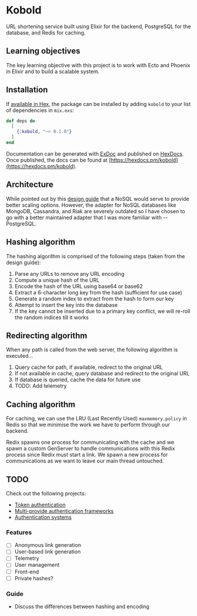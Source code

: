 # Kobold

URL shortening service built using Elixir for the backend, PostgreSQL for the database, and Redis for caching.

## Learning objectives

The key learning objective with this project is to work with Ecto and Phoenix in Elixir and to build a scalable system.

## Installation

If [available in Hex](https://hex.pm/docs/publish), the package can be installed
by adding `kobold` to your list of dependencies in `mix.exs`:

```elixir
def deps do
  [
    {:kobold, "~> 0.1.0"}
  ]
end
```

Documentation can be generated with [ExDoc](https://github.com/elixir-lang/ex_doc)
and published on [HexDocs](https://hexdocs.pm). Once published, the docs can
be found at [https://hexdocs.pm/kobold](https://hexdocs.pm/kobold).

## Architecture

While pointed out by this [design guide](https://www.educative.io/courses/grokking-the-system-design-interview/m2ygV4E81AR) that a NoSQL would serve to provide better scaling options. However, the adapter for NoSQL databases like MongoDB, Cassandra, and Riak are severely outdated so I have chosen to go with a better maintained adapter that I was more familiar with -- PostgreSQL.

## Hashing algorithm

The hashing algorithm is comprised of the following steps (taken from the design guide): 

1. Parse any URLs to remove any URL encoding
2. Compute a unique hash of the URL
3. Encode the hash of the URL using base64 or base62
4. Extract a 6-character long key from the hash (sufficient for use case)
5. Generate a random index to extract from the hash to form our key
6. Attempt to insert the key into the database
7. If the key cannot be inserted due to a primary key conflict, we will re-roll the random indices till it works

## Redirecting algorithm

When any path is called from the web server, the following algorithm is executed...

1. Query cache for path, if available, redirect to the original URL
2. If not available in cache, query database and redirect to the original URL
3. If database is queried, cache the data for future use
4. TODO: Add telemetry

## Caching algorithm

For caching, we can use the LRU (Last Recently Used) `maxmemory.policy` in Redis so that we minimise the work we have to
perform through our backend.

Redix spawns one process for communicating with the cache and we spawn a custom GenServer to handle communications with
this Redix process since Redix must start a link. We spawn a new process for communications as we want to leave our main
thread untouched.

## TODO

Check out the following projects:

- [Token authentication](https://github.com/ueberauth/guardian)
- [Multi-provide authentication frameworks](https://github.com/pow-auth/assent)
- [Authentication systems](https://github.com/ueberauth/ueberauth)

### Features

- [ ] Anonymous link generation
- [ ] User-based link generation
- [ ] Telemetry
- [ ] User management
- [ ] Front-end
- [ ] Private hashes?

### Guide

- Discuss the differences between hashing and encoding